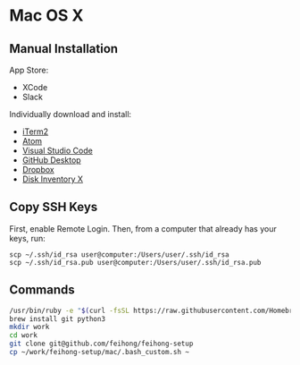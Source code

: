 # Mac OS X

## Manual Installation

App Store:

- XCode
- Slack

Individually download and install: 

- [iTerm2](https://www.iterm2.com/downloads.html)
- [Atom](https://atom.io/download/mac)
- [Visual Studio Code](https://code.visualstudio.com/download)
- [GitHub Desktop](https://desktop.github.com/)
- [Dropbox](https://www.dropbox.com/downloading?os=mac)
- [Disk Inventory X](http://www.derlien.com/downloads/index.html)

## Copy SSH Keys

First, enable Remote Login. Then, from a computer that already has your keys, run:

```
scp ~/.ssh/id_rsa user@computer:/Users/user/.ssh/id_rsa
scp ~/.ssh/id_rsa.pub user@computer:/Users/user/.ssh/id_rsa.pub
```

## Commands

```bash
/usr/bin/ruby -e "$(curl -fsSL https://raw.githubusercontent.com/Homebrew/install/master/install)"
brew install git python3
mkdir work
cd work
git clone git@github.com/feihong/feihong-setup
cp ~/work/feihong-setup/mac/.bash_custom.sh ~
```
